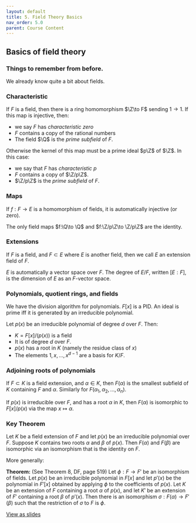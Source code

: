 ```yaml
---
layout: default
title: 5. Field Theory Basics
nav_order: 5.0
parent: Course Content
---
```


## Basics of field theory

### Things to remember from before.

We already know quite a bit about fields. 

### Characteristic 

If $F$ is a field, then there is a ring homomorphism $\Z\to F$ sending $1\to 1$.  If this map is injective, then:

- we say $F$ has *characteristic zero*
- $F$ contains a copy of the rational numbers
- The field $\Q$ is the *prime subfield* of $F$.

Otherwise the kernel of this map must be a prime ideal $p\Z$ of $\Z$.  In this case:
    
- we say that $F$ has *characteristic $p$*
- $F$ contains a copy of $\Z/p\Z$.
- $\Z/p\Z$ is the *prime subfield* of $F$.

### Maps

If $f:F\to E$ is a homomorphism of fields, it is automatically injective (or zero).

The only field maps $f:\Q\to \Q$ and $f:\Z/p\Z\to \Z/p\Z$ are the identity. 

### Extensions

If $F$ is a field, and $F\subset E$ where $E$ is another field, then we call $E$ an extension field of $F$.

$E$ is automatically a vector space over $F$.  The degree of $E/F$, written $[E:F]$, is the dimension of $E$ as an $F$-vector space.

### Polynomials, quotient rings, and fields

We have the division algorithm for polynomials.  $F[x]$ is a PID.    An ideal is prime iff it is generated by an irreducible polynomial.

Let $p(x)$ be an irreducible polynomial of degree $d$ over $F$.  Then:

- $K=F[x]/(p(x))$ is a field
- It is of degree $d$ over $F$.
- $p(x)$ has a root in $K$ (namely the residue class of $x$)
- The elements $1,x,\ldots, x^{d-1}$ are a basis for $K/F$. 

### Adjoining roots of polynomials

If $F\subset K$ is a field extension, and $\alpha\in K$, then $F(\alpha)$ is the smallest subfield of $K$ containing $F$ and $\alpha$.
Similarly for $F(\alpha_1,\alpha_2,\ldots,\alpha_n)$.

If $p(x)$ is irreducible over $F$, and has a root $\alpha$ in $K$, then $F(\alpha)$ is isomorphic to $F[x]/p(x)$ via the map $x\mapsto \alpha$.

### Key Theorem

Let $K$ be a field extension of $F$ and let $p(x)$ be an irreducible polynomial over $F$.  Suppose $K$ contains two roots $\alpha$ and $\beta$
of $p(x)$.  Then $F(\alpha)$ and $F(\beta)$ are isomorphic via an isomorphism that is the identity on $F$.

More generally:

**Theorem:** (See Theorem 8, DF, page 519) Let $\phi:F\to F'$ be an isomorphism of fields.  Let $p(x)$ be an irreducible polynomial in $F[x]$ and let
$p'(x)$ be the polynomial in $F'[x]$ obtained by applying $\phi$ to the coefficients of $p(x)$.  Let $K$ be an extension of $F$ containing a root $\alpha$ of
$p(x)$, and let $K'$ be an extension of $F'$ containing a root $\beta$ of $p'(x)$.  Then there is an isomorphism $\sigma:F(\alpha)\to F'(\beta)$ such that
the restriction of $\sigma$ to $F$ is $\phi$. 







<div>
<a href="slides/05-fieldbasics.html"> View as slides </a>
</div>